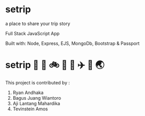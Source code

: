 # setrip
a place to share your trip story

Full Stack JavaScript App

Built with: Node, Express, EJS, MongoDb, Bootstrap & Passport

# setrip :runner: :dromedary_camel: :bike: :car: :train: :airplane: :rocket: :earth_asia:

This project is contributed by :

1. Ryan Andhaka
2. Bagus Juang Wiantoro
3. Aji Lantang Mahardika
4. Tevinstein Amos 
